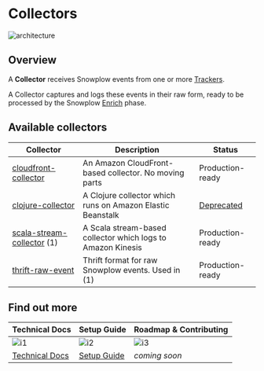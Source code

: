 # Collectors

![architecture][architecture-image]

## Overview

A **Collector** receives Snowplow events from one or more [Trackers][trackers].

A Collector captures and logs these events in their raw form, ready to be processed by the Snowplow [Enrich][enrich] phase.

## Available collectors

| Collector                         | Description                                                  | Status           |
|-----------------------------------|--------------------------------------------------------------|------------------|
| [cloudfront-collector][c1]       | An Amazon CloudFront-based collector. No moving parts        | Production-ready |
| [clojure-collector][c2]          | A Clojure collector which runs on Amazon Elastic Beanstalk   | [Deprecated](https://discourse.snowplowanalytics.com/t/deprecation-notice-clojure-collector-and-spark-enrich/3443) |
| [scala-stream-collector][c3] (1) | A Scala stream-based collector which logs to Amazon Kinesis  | Production-ready |
| [thrift-raw-event][c4]           | Thrift format for raw Snowplow events. Used in (1)           | Production-ready |

## Find out more

| Technical Docs              | Setup Guide           | Roadmap & Contributing               |         
|-----------------------------|-----------------------|--------------------------------------|
| ![i1][techdocs-image]      | ![i2][setup-image]   | ![i3][roadmap-image]                |
| [Technical Docs][techdocs] | [Setup Guide][setup] | _coming soon_                        |

[architecture-image]: https://d3i6fms1cm1j0i.cloudfront.net/github-wiki/images/snowplow-architecture-2-collectors.png
[trackers]: https://github.com/snowplow/snowplow/tree/master/1-trackers
[enrich]: https://github.com/snowplow/snowplow/tree/master/3-enrich
[c1]: https://github.com/snowplow/snowplow/tree/master/2-collectors/cloudfront-collector
[c2]: https://github.com/snowplow-archive/clojure-collector
[c3]: https://github.com/snowplow/snowplow/tree/master/2-collectors/scala-stream-collector
[c4]: https://github.com/snowplow/snowplow/tree/master/2-collectors/thrift-raw-event
[setup]: https://github.com/snowplow/snowplow/wiki/setting-up-a-collector
[techdocs]: https://github.com/snowplow/snowplow/wiki/collectors
[wiki]: https://github.com/snowplow/snowplow/wiki
[techdocs-image]: https://d3i6fms1cm1j0i.cloudfront.net/github/images/techdocs.png
[setup-image]: https://d3i6fms1cm1j0i.cloudfront.net/github/images/setup.png
[roadmap-image]: https://d3i6fms1cm1j0i.cloudfront.net/github/images/roadmap.png
